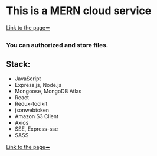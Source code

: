 # This is a MERN cloud service
[Link to the page⬅️][link]

### You can authorized and store files.

## Stack:
* JavaScript
* Express.js, Node.js
* Mongoose, MongoDB Atlas
* React
* Redux-toolkit
* jsonwebtoken
* Amazon S3 Client
* Axios
* SSE, Express-sse
* SASS

[Link to the page⬅️][link]

[link]: https://steterik.github.io/mernCloud